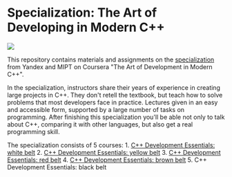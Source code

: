 # Specialization: The Art of Developing in Modern C++
![][def_logo]

This repository contains materials and assignments on the [specialization](https://www.coursera.org/specializations/c-plus-plus-modern-development) from Yandex and MIPT on Coursera "The Art of Development in Modern C++".

In the specialization, instructors share their years of experience in creating large projects in C++. They don't retell the textbook, but teach how to solve problems that most developers face in practice. Lectures given in an easy and accessible form, supported by a large number of tasks on programming. After finishing this specialization you'll be able not only to talk about C++, comparing it with other languages, but also get a real programming skill.

The specialization consists of 5 courses:
    1. [C++ Development Essentials: white belt](https://github.com/dmitriy-shingarey/coursera-modern-cpp-dev/tree/white_belt/white_belt)
    2. [C++ Development Essentials: yellow belt](yellow_belt)
    3. [C++ Development Essentials: red belt](red_belt)
    4. [C++ Development Essentials: brown belt](brown_belt)
    5. C++ Development Essentials: black belt


[def_logo]: cpp_logo.jpg